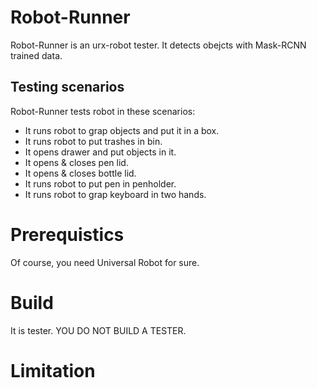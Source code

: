 # Robot-Runner
Robot-Runner is an urx-robot tester. It detects obejcts with Mask-RCNN trained data.

## Testing scenarios
Robot-Runner tests robot in these scenarios:

 * It runs robot to grap objects and put it in a box.
 * It runs robot to put trashes in bin.
 * It opens drawer and put objects in it.
 * It opens & closes pen lid.
 * It opens & closes bottle lid.
 * It runs robot to put pen in penholder.
 * It runs robot to grap keyboard in two hands.

# Prerequistics
Of course, you need Universal Robot for sure.

# Build
It is tester. YOU DO NOT BUILD A TESTER.

# Limitation

